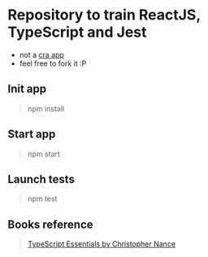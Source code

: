 # Repository to train ReactJS, TypeScript and Jest

- not a [cra app](https://create-react-app.dev/)
- feel free to fork it :P

## Init app

> npm install

## Start app

> npm start

## Launch tests

> npm test

## Books reference

> [TypeScript Essentials by Christopher Nance](https://www.amazon.com/TypeScript-Essentials-Christopher-Nance/dp/1783985763)
